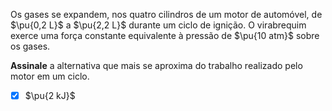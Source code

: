 Os gases se expandem, nos quatro cilindros de um motor de automóvel, de $\pu{0,2 L}$ a $\pu{2,2 L}$ durante um ciclo de ignição. O virabrequim exerce uma força constante equivalente à pressão de $\pu{10 atm}$ sobre os gases.

**Assinale** a alternativa que mais se aproxima do trabalho realizado pelo motor em um ciclo.

- [x] $\pu{2 kJ}$
